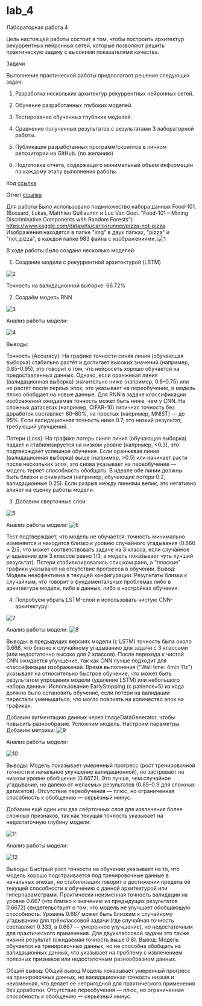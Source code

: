 # lab_4

Лабораторная работа 4

Цель настоящей работы состоит в том, чтобы построить архитектур  рекуррентных нейронных сетей, которые позволяют решить практическую задачу с высокими показателями качества.

Задачи

Выполнение практической работы предполагает решение следующих задач:

1. Разработка нескольких архитектур рекуррентных  нейронных сетей.

2. Обучение разработанных глубоких моделей.

3. Тестирование обученных глубоких моделей.

4. Сравнение полученных результатов с результатами 3 лабораторной работы.

5. Публикация разработанных программ/скриптов в личном репозитории на GitHub. (по желанию)

6. Подготовка отчета, содержащего минимальный объем информации по каждому этапу выполнения работы.

Код [ссылка](Лаб4.ipynb)

Отчет [ссылка](Отчет_Лаб4.docx)

Для работы Было использовано подмножество набора данных Food-101. (Bossard, Lukas, Matthieu Guillaumin и Luc Van Gool. "Food-101 – Mining Discriminative Components with Random Forests") https://www.kaggle.com/datasets/carlosrunner/pizza-not-pizza Изображения находятся в папке "img" в двух папках, "pizza" и "not_pizza", в каждой папке 983 файла с изображениями.
![1](1.png)

В ходе работы было создано несколько моделей:

1. Создание модели с рекуррентной архитектурой (LSTM)

![2](2.png)

Точность на валидационной выборке: 66.72%

2. Создаём модель RNN

![3](3.png)

Анализ работы модели:

![4](4.png)

Выводы:

Точность (Accuracy): На графике точности синяя линия (обучающая выборка) стабильно растёт и достигает высоких значений (например, 0.85–0.95), это говорит о том, что нейросеть хорошо обучается на предоставленных данных. Однако, если оранжевая линия (валидационная выборка) значительно ниже (например, 0.6–0.75) или не растёт после первых эпох, это указывает на переобучение, и модель плохо обобщает на новые данные. Для RNN в задаче классификации изображений ожидаемая точность может быть ниже, чем у CNN. На сложных датасетах (например, CIFAR-10) типичная точность без доработок составляет 60–80%, на простых (например, MNIST) — до 95%. Если валидационная точность ниже 0.7, это низкий результат, требующий улучшений.

Потери (Loss): На графике потерь синяя линия (обучающая выборка) падает и стабилизируется на низком уровне (например, <0.3), это подтверждает успешное обучение. Если оранжевая линия (валидационная выборка) выше (например, >0.5) или начинает расти после нескольких эпох, это снова указывает на переобучение — модель теряет способность обобщать. В идеале обе линии должны быть близки и снижаться (например, обучающие потери 0.2, валидационные 0.25). Если разрыв между линиями велик, это негативно влияет на оценку работы модели.

3. Добавим сверточные слои:

![5](5.png)

Анализ работы модели:
![6](6.png)

Тест подтверждает, что модель не обучается: точность минимально изменяется и находится близко к уровню случайного угадывания (0.666 ≈ 2/3, что может соответствовать задаче на 3 класса, если случайное угадывание для 3 классов равно 1/3, а модель показывает чуть лучший результат). Потери стабилизировались слишком рано, а "плоские" графики указывают на отсутствие прогресса в обучении. Вывод: Модель неэффективна в текущей конфигурации. Результаты близки к случайным, что говорит о фундаментальных проблемах либо в архитектуре модели, либо в данных, либо в настройках обучения.

4. Попробуем убрать LSTM-слой и использовать чистую CNN-архитектуру:

![7](7.png)

Анализ работы модели:
![8](8.png)

Выводы: в предыдущих версиях модели (с LSTM) точность была около 0.666, что близко к случайному угадыванию для задачи с 3 классами (или недостаточно высоко для 2 классов). После перехода к чистой CNN ожидается улучшение, так как CNN лучше подходит для классификации изображений. Время выполнения ("Wall time: 4min 11s") указывает на относительно быстрое обучение, что может быть результатом упрощения модели (удаление LSTM) или небольшого набора данных. Использование EarlyStopping (с patience=5) из кода должно было остановить обучение, если потери на валидации перестали уменьшаться, что могло повлиять на количество эпох на графиках.

Добавим аугментацию данных через ImageDataGenerator, чтобы повысить разнообразие. Усложним модель. Настроим параметры. Добавим метрики:
![9](9.png)

Анализ работы модели:

![10](10.png)

Выводы: Модель показывает умеренный прогресс (рост тренировочной точности и начальное улучшение валидационной), но застревает на низком уровне обобщения (0.6672). Это лучше, чем случайное угадывание, но далеко от желаемых результатов (0.85–0.9 для сложных датасетов). Отсутствие переобучения — плюс, но ограниченная способность к обобщению — серьёзный минус.

Добавим ещё один или два свёрточных слоя для извлечения более сложных признаков, так как текущая точность указывает на недостаточную глубину модели:

![11](11.png)

Анализ работы модели:

![12](12.png)

Выводы: Быстрый рост точности на обучении указывает на то, что модель хорошо подстраивается под тренировочные данные в начальных эпохах, но стабилизация говорит о достижении предела её текущей способности к обучению с данной архитектурой или гиперпараметрами. Практически неизменная точность валидации на уровне 0.667 (что близко к значению из предыдущих результатов 0.6672) свидетельствует о том, что модель не улучшает обобщающую способность. Уровень 0.667 может быть близким к случайному угадыванию для трёхклассовой задачи (где случайная точность составляет 0.333, а 0.667 — умеренное улучшение), но недостаточным для практического применения. Для двухклассовой задачи это также низкий результат (ожидаемая точность выше 0.8). Вывод: Модель обучается на тренировочных данных, но не способна обобщать на валидационных данных, что указывает на проблему с извлечением полезных признаков или недостаточным разнообразием данных.

Общий вывод: Общий вывод Модель показывает умеренный прогресс на тренировочных данных, но валидационная точность низкая и неизменная, что делает её непригодной для практического применения без доработки. Отсутствие переобучения — плюс, но ограниченная способность к обобщению — серьёзный минус.
